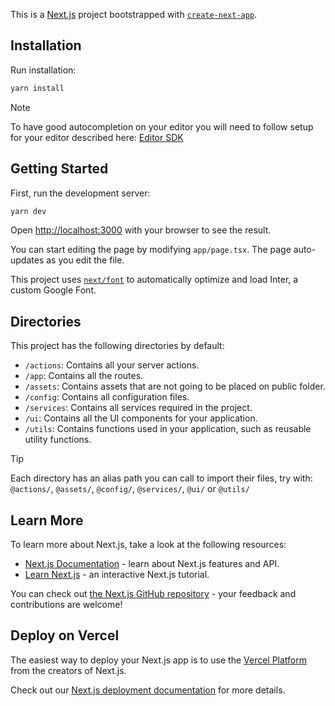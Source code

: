 This is a [Next.js](https://nextjs.org/) project bootstrapped with [`create-next-app`](https://github.com/vercel/next.js/tree/canary/packages/create-next-app).

## Installation

Run installation:

```bash
yarn install
```

> [!NOTE]
> To have good autocompletion on your editor you will need to follow setup for your editor described here:
[Editor SDK](https://yarnpkg.com/getting-started/editor-sdks)

## Getting Started

First, run the development server:

```bash
yarn dev
```

Open [http://localhost:3000](http://localhost:3000) with your browser to see the result.

You can start editing the page by modifying `app/page.tsx`. The page auto-updates as you edit the file.

This project uses [`next/font`](https://nextjs.org/docs/basic-features/font-optimization) to automatically optimize and load Inter, a custom Google Font.

## Directories
This project has the following directories by default:

- `/actions`: Contains all your server actions.
- `/app`:  Contains all the routes.
- `/assets`: Contains assets that are not going to be placed on public folder.
- `/config`: Contains all configuration files.
- `/services`: Contains all services required in the project.
- `/ui`: Contains all the UI components for your application.
- `/utils`: Contains functions used in your application, such as reusable utility functions.

> [!TIP]
> Each directory has an alias path you can call to import their files, try with: `@actions/`, `@assets/`, `@config/`, `@services/`, `@ui/` or `@utils/`

## Learn More

To learn more about Next.js, take a look at the following resources:

- [Next.js Documentation](https://nextjs.org/docs) - learn about Next.js features and API.
- [Learn Next.js](https://nextjs.org/learn) - an interactive Next.js tutorial.

You can check out [the Next.js GitHub repository](https://github.com/vercel/next.js/) - your feedback and contributions are welcome!

## Deploy on Vercel

The easiest way to deploy your Next.js app is to use the [Vercel Platform](https://vercel.com/new?utm_medium=default-template&filter=next.js&utm_source=create-next-app&utm_campaign=create-next-app-readme) from the creators of Next.js.

Check out our [Next.js deployment documentation](https://nextjs.org/docs/deployment) for more details.
